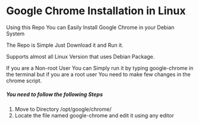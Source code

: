 <h1>Google Chrome Installation in Linux</h1>
<p>Using this Repo You can Easily Install Google Chrome in your Debian System</p>
<p>The Repo is Simple Just Download it and Run it.</p>
<p>Supports almost all Linux Version that uses Debian Package.</p>
<p>If you are a Non-root User You can Simply run it by typing google-chrome in the terminal but if you are a root user You need to make few changes in the chrome script.</p>
<h5>You need to follow the following Steps</h5>
<ol>
<li>Move to Directory /opt/google/chrome/</li>
<li>Locate the file named google-chrome and edit it using any editor</li>
